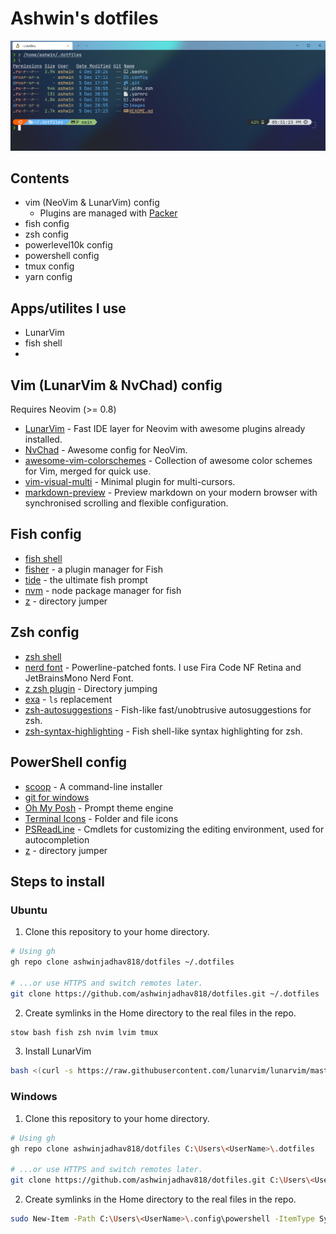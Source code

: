 # Ashwin's dotfiles

![Cover](./images/cover.png)

## Contents
- vim (NeoVim & LunarVim) config
  - Plugins are managed with [Packer](https://github.com/wbthomason/packer.nvim)
- fish config
- zsh config
- powerlevel10k config
- powershell config
- tmux config
- yarn config

## Apps/utilites I use
- LunarVim
- fish shell
- 

## Vim (LunarVim & NvChad) config
Requires Neovim (>= 0.8)

- [LunarVim](https://www.lunarvim.org/) - Fast IDE layer for Neovim with awesome plugins already installed.
- [NvChad](https://nvchad.github.io/) - Awesome config for NeoVim.
- [awesome-vim-colorschemes](https://github.com/rafi/awesome-vim-colorschemes) - Collection of awesome color schemes for Vim, merged for quick use.
- [vim-visual-multi](https://github.com/mg979/vim-visual-multi) - Minimal plugin for multi-cursors.
- [markdown-preview](https://github.com/iamcco/markdown-preview.nvim) - Preview markdown on your modern browser with synchronised scrolling and flexible configuration.

## Fish config
- [fish shell](https://fishshell.com/)
- [fisher](https://github.com/jorgebucaran/fisher/) - a plugin manager for Fish
- [tide](https://github.com/IlanCosman/tide/) - the ultimate fish prompt
- [nvm](https://github.com/jorgebucaran/nvm.fish/) - node package manager for fish
- [z](https://github.com/jethrokuan/z/) - directory jumper

## Zsh config
- [zsh shell](https://ohmyz.sh/)
- [nerd font](https://www.nerdfonts.com/) - Powerline-patched fonts. I use Fira Code NF Retina and JetBrainsMono Nerd Font.
- [z zsh plugin](https://github.com/agkozak/zsh-z) - Directory jumping
- [exa](https://the.exa.website/) - `ls` replacement
- [zsh-autosuggestions](https://github.com/zsh-users/zsh-autosuggestions) - Fish-like fast/unobtrusive autosuggestions for zsh.
- [zsh-syntax-highlighting](https://github.com/zsh-users/zsh-syntax-highlighting) - Fish shell-like syntax highlighting for zsh.

## PowerShell config
- [scoop](https://scoop.sh/) - A command-line installer
- [git for windows](https://gitforwindows.org/)
- [Oh My Posh](https://ohmyposh.dev/) - Prompt theme engine
- [Terminal Icons](https://github.com/devblackops/Terminal-Icons) - Folder and file icons
- [PSReadLine](https://docs.microsoft.com/en-us/powershell/module/psreadline/) - Cmdlets for customizing the editing environment, used for autocompletion
- [z](https://www.powershellgallery.com/packages/z) - directory jumper

## Steps to install

### Ubuntu

1. Clone this repository to your home directory.
```bash
# Using gh
gh repo clone ashwinjadhav818/dotfiles ~/.dotfiles

# ...or use HTTPS and switch remotes later.
git clone https://github.com/ashwinjadhav818/dotfiles.git ~/.dotfiles
```

2. Create symlinks in the Home directory to the real files in the repo.
```bash
stow bash fish zsh nvim lvim tmux 
```

3. Install LunarVim
```bash
bash <(curl -s https://raw.githubusercontent.com/lunarvim/lunarvim/master/utils/installer/install.sh)
```

### Windows 
1. Clone this repository to your home directory.
```bash
# Using gh
gh repo clone ashwinjadhav818/dotfiles C:\Users\<UserName>\.dotfiles

# ...or use HTTPS and switch remotes later.
git clone https://github.com/ashwinjadhav818/dotfiles.git C:\Users\<UserName>\.dotfiles
```

2. Create symlinks in the Home directory to the real files in the repo.
```bash
sudo New-Item -Path C:\Users\<UserName>\.config\powershell -ItemType SymbolicLink -Value C:\Users\<UserName>\.dotfiles\.config\powershell\
```
